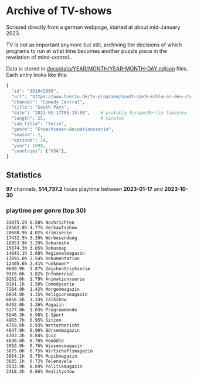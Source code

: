 # Archive of TV-shows

Scraped directly from a german webpage, started at about mid-January 2023.

TV is not as important anymore but still, archiving the decisions of which programs to run at what time
becomes another puzzle piece in the revelation of mind-control.. 

Data is stored in [docs/data/YEAR/MONTH/YEAR-MONTH-DAY.ndjson](docs/data/) files. 
Each entry looks like this:

```python
{
  "id": "181043890", 
  "url": "https://www.hoerzu.de/tv-programm/south-park-kohle-an-den-chefkoch/bid_181043890/", 
  "channel": "Comedy Central", 
  "title": "South Park", 
  "date": "2023-01-17T05:15:00",    # probably Europe/Berlin timezone 
  "length": 25,                     # minutes 
  "sub_title": "Serie", 
  "genre": "Erwachsenen-Animationsserie", 
  "season": 2, 
  "episode": 14, 
  "year": 1998, 
  "countries": ["USA"],
}
```

## Statistics

**97** channels, **514,737.2** hours playtime between **2023-01-17** and **2023-10-30**


### playtime per genre (top 30)

    33875.2h 6.58% Nachrichten
    24562.8h 4.77% Verkaufsshow
    20688.9h 4.02% Krimiserie
    17432.5h 3.39% Werbesendung
    16953.9h 3.29% Dokureihe
    15674.3h 3.05% Dokusoap
    14841.1h 2.88% Regionalmagazin
    13091.6h 2.54% Dokumentation
    12405.6h 2.41% *unknown*
    9600.9h  1.87% Zeichentrickserie
    9378.6h  1.82% Infomercial
    9202.6h  1.79% Animationsserie
    8141.1h  1.58% Comedyserie
    7284.9h  1.42% Morgenmagazin
    6934.8h  1.35% Religionsmagazin
    6856.5h  1.33% Talkshow
    6492.0h  1.26% Magazin
    5277.8h  1.03% Programmende
    5046.3h  0.98% E-Sport
    4903.7h  0.95% Sitcom
    4769.6h  0.93% Wetterbericht
    4647.9h  0.90% Börsenmagazin
    4303.3h  0.84% Quiz
    4030.8h  0.78% Komödie
    3893.9h  0.76% Wissensmagazin
    3875.0h  0.75% Wirtschaftsmagazin
    3864.1h  0.75% Musikmagazin
    3685.1h  0.72% Telenovela
    3533.9h  0.69% Politikmagazin
    3418.4h  0.66% Realityshow

